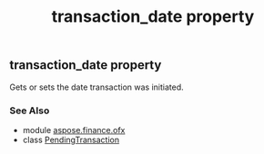 ﻿---
title: transaction_date property
second_title: Aspose.Finance for Python via .NET API References
description: 
type: docs
weight: 120
url: /python-net/aspose.finance.ofx/pendingtransaction/transaction_date/
is_root: false
---

## transaction_date property


Gets or sets the date transaction was initiated.

### See Also
* module [aspose.finance.ofx](../../)
* class [PendingTransaction](/finance/python-net/aspose.finance.ofx/pendingtransaction)
